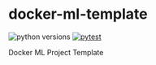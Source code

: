# docker-ml-template
![python versions](https://img.shields.io/badge/python-3.8%20%7C%203.10-blue)
[![pytest](https://github.com/ykawa2/docker-ml-template/actions/workflows/pytest.yml/badge.svg)](https://github.com/ykawa2/docker-ml-template/actions/workflows/pytest.yml)

Docker ML Project Template
